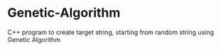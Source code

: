 # Genetic-Algorithm
C++ program to create target string, starting from random string using Genetic Algorithm

